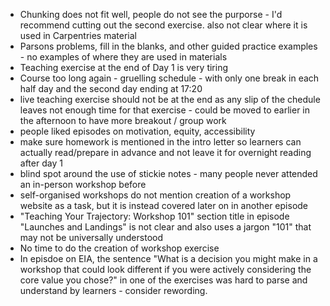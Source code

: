 - Chunking does not fit well, people do not see the purporse - I'd recommend cutting out the second exercise. also not clear where it is used in Carpentries material
- Parsons problems, fill in the blanks, and other guided practice examples - no examples of where they are used in materials
- Teaching exercise at the end of Day 1 is very tiring
- Course too long again - gruelling schedule - with only one break in each half day and the second day ending at 17:20
- live teaching exercise should not be at the end as any slip of the chedule leaves not enough time for that exercise - could be moved to earlier in the afternoon to have more breakout / group work
- people liked episodes on motivation, equity, accessibility
- make sure homework is mentioned in the intro letter so learners can actually read/prepare in advance and not leave it for overnight reading after day 1
- blind spot around the use of stickie notes - many people never attended an in-person workshop before
- self-organised workshops do not mention creation of a workshop website as a task, but it is instead covered later on in another episode
- "Teaching Your Trajectory: Workshop 101" section title in episode "Launches and Landings" is not clear and also uses a jargon "101" that may not be universally understood 
- No time to do the creation of workshop exercise
- In episdoe on EIA, the sentence "What is a decision you might make in a workshop that could look different if you were actively considering the core value you chose?" in one of the exercises was hard to parse and understand by learners - consider rewording.
